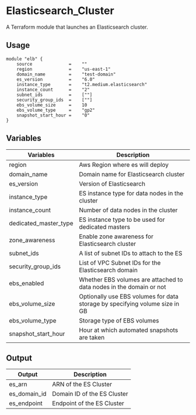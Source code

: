 # Elasticsearch_Cluster
A Terraform module that launches an Elasticsearch cluster.

## Usage
```
module "elb" {
    source              =    ""
    region              =    "us-east-1"
    domain_name         =    "test-domain"
    es_version          =    "6.0"
    instance_type       =    "t2.medium.elasticsearch"
    instance_count      =    "2"
    subnet_ids          =    [""]
    security_group_ids  =    [""]
    ebs_volume_size     =    10
    ebs_volume_type     =    "gp2"
    snapshot_start_hour =    "0"
}
```

## Variables
| Variables             | Description |
|-----------------------|-------------|
| region                | Aws Region where es will deploy |
| domain_name           | Domain name for Elasticsearch cluster |
| es_version            | Version of Elasticsearch|
| instance_type         | ES instance type for data nodes in the cluster|
| instance_count        | Number of data nodes in the cluster|
| dedicated_master_type | ES instance type to be used for dedicated masters|
| zone_awareness        | Enable zone awareness for Elasticsearch cluster|
| subnet_ids            | A list of subnet IDs to attach to the ES|
| security_group_ids    | List of VPC Subnet IDs for the Elasticsearch domain|
| ebs_enabled           | Whether EBS volumes are attached to data nodes in the domain or not|
| ebs_volume_size       | Optionally use EBS volumes for data storage by specifying volume size in GB|
| ebs_volume_type       | Storage type of EBS volumes|
| snapshot_start_hour   | Hour at which automated snapshots are taken| 

## Output
| Output | Description |
|--------|-------------|
| es_arn | ARN of the ES Cluster |
| es_domain_id | Domain ID of the ES Cluster|
| es_endpoint | Endpoint of the ES Cluster|
